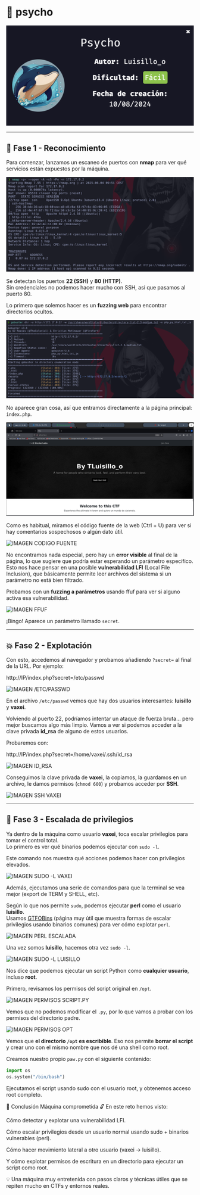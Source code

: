 # 🧠 psycho

![IMAGEN_MAQUINA_PORTADA](./imagenes/portadaMaquina.png)

---

## 🔎 Fase 1 - Reconocimiento

Para comenzar, lanzamos un escaneo de puertos con **nmap** para ver qué servicios están expuestos por la máquina.

![IMAGEN NMAP](./imagenes/nmap.png)

Se detectan los puertos **22 (SSH)** y **80 (HTTP)**.  
Sin credenciales no podemos hacer mucho con SSH, así que pasamos al puerto 80.

Lo primero que solemos hacer es un **fuzzing web** para encontrar directorios ocultos.

![IMAGEN GOBUSTER](./imagenes/fuzzingWEB.png)

No aparece gran cosa, así que entramos directamente a la página principal: `index.php`.

![IMAGEN PAGINA PRINCIPAL](./imagenes/imagenPrincipal.png)

Como es habitual, miramos el código fuente de la web (Ctrl + U) para ver si hay comentarios sospechosos o algún dato útil.

![IMAGEN CODIGO FUENTE](/imagenes/codigo.png)

No encontramos nada especial, pero hay un **error visible** al final de la página, lo que sugiere que podría estar esperando un parámetro específico. Esto nos hace pensar en una posible **vulnerabilidad LFI** (Local File Inclusion), que básicamente permite leer archivos del sistema si un parámetro no está bien filtrado.

Probamos con un **fuzzing a parámetros** usando ffuf para ver si alguno activa esa vulnerabilidad.

![IMAGEN FFUF](/imagenes/ffuf.png)

¡Bingo! Aparece un parámetro llamado `secret`.

---

## 💥 Fase 2 - Explotación

Con esto, accedemos al navegador y probamos añadiendo `?secret=` al final de la URL. Por ejemplo:

http://IP/index.php?secret=/etc/passwd


![IMAGEN /ETC/PASSWD](/imagenes/LFI_funciona.png)

En el archivo `/etc/passwd` vemos que hay dos usuarios interesantes: **luisillo** y **vaxei**.

Volviendo al puerto 22, podríamos intentar un ataque de fuerza bruta... pero mejor buscamos algo más limpio. Vamos a ver si podemos acceder a la clave privada **id_rsa** de alguno de estos usuarios.

Probaremos con:

http://IP/index.php?secret=/home/vaxei/.ssh/id_rsa


![IMAGEN ID_RSA](/imagenes/id_rsa_vaxei.png)

Conseguimos la clave privada de **vaxei**, la copiamos, la guardamos en un archivo, le damos permisos (`chmod 600`) y probamos acceder por **SSH**.

![IMAGEN SSH VAXEI](/imagenes/ssh1.png)

---

## 🧗 Fase 3 - Escalada de privilegios

Ya dentro de la máquina como usuario **vaxei**, toca escalar privilegios para tomar el control total.  
Lo primero es ver qué binarios podemos ejecutar con `sudo -l`.

Este comando nos muestra qué acciones podemos hacer con privilegios elevados.

![IMAGEN SUDO -L VAXEI](/imagenes/sudo-l_vaxei.png)

Además, ejecutamos una serie de comandos para que la terminal se vea mejor (export de TERM y SHELL, etc).

Según lo que nos permite `sudo`, podemos ejecutar **perl** como el usuario **luisillo**.  
Usamos [GTFOBins](https://gtfobins.github.io/) (página muy útil que muestra formas de escalar privilegios usando binarios comunes) para ver cómo explotar `perl`.

![IMAGEN PERL ESCALADA](/imagenes/login_luisillo.png)

Una vez somos **luisillo**, hacemos otra vez `sudo -l`.

![IMAGEN SUDO -L LUISILLO](/imagenes/sudo-l_luisillo.png)

Nos dice que podemos ejecutar un script Python como **cualquier usuario**, incluso **root**.

Primero, revisamos los permisos del script original en `/opt`.

![IMAGEN PERMISOS SCRIPT.PY](/imagenes/permisosScript.png)

Vemos que no podemos modificar el `.py`, por lo que vamos a probar con los permisos del directorio padre. 

![IMAGEN PERMISOS OPT](/imagenes/permisos-directorio.png)

Vemos que **el directorio `/opt` es escribible**. Eso nos permite **borrar el script** y crear uno con el mismo nombre que nos dé una shell como root.

Creamos nuestro propio `paw.py` con el siguiente contenido:

```python
import os
os.system("/bin/bash")
```
Ejecutamos el script usando sudo con el usuario root, y obtenemos acceso root completo.

🏁 Conclusión
Máquina comprometida 🔓
En este reto hemos visto:

Cómo detectar y explotar una vulnerabilidad LFI.

Cómo escalar privilegios desde un usuario normal usando sudo + binarios vulnerables (perl).

Cómo hacer movimiento lateral a otro usuario (vaxei → luisillo).

Y cómo explotar permisos de escritura en un directorio para ejecutar un script como root.

💡 Una máquina muy entretenida con pasos claros y técnicas útiles que se repiten mucho en CTFs y entornos reales.
